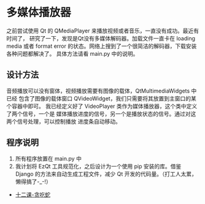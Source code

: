 # 多媒体播放器

之前尝试使用 Qt 的 QMediaPlayer 来播放视频或者音乐，一直没有成功。最近有时间了，
研究了一下，发现是Qt没有多媒体解码器。加载文件一直卡在 loading media 或者 
format error 的状态。网络上搜到了一个很简洁的解码器，下载安装各种问题都解决了。
具体方法请看 main.py 中的说明。

## 设计方法    

音频播放可以没有窗体，视频播放需要有图像的载体，QtMultimediaWidgets 中已经
包含了图像的载体窗口 QVideoWidget，我们只需要将其放置到主窗口的某个容器中即可。
我已经定义好了 VideoPlayer 类作为媒体播放器，这个类中定义了两个信号，一个是
媒体播放进度的信号，另一个是播放状态的信号。通过对这两个信号处理，可以控制播放
进度条自动移动。

## 程序说明 

1. 所有程序放置在 main.py 中
2. 我计划将 EzQt 工具规范化，之后设计为一个使用 pip 安装的库。借鉴 Django
的方法来自动生成工程文件，减少 Qt 开发的代码量。（打工人太累，懒得搞了-_-!）
* [十二课-贪吃蛇](../Lesson_12.贪吃蛇/readme.md)

 
